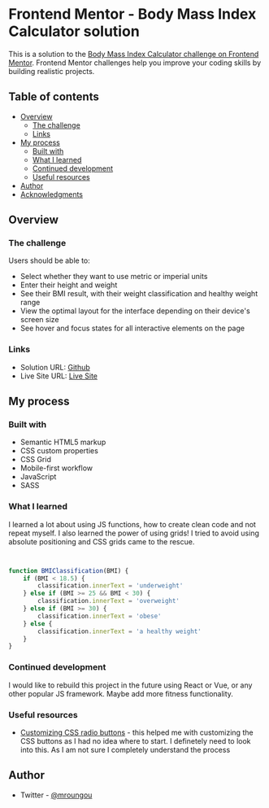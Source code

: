 # Frontend Mentor - Body Mass Index Calculator solution

This is a solution to the [Body Mass Index Calculator challenge on Frontend Mentor](https://www.frontendmentor.io/challenges/body-mass-index-calculator-brrBkfSz1T). Frontend Mentor challenges help you improve your coding skills by building realistic projects. 

## Table of contents

- [Overview](#overview)
  - [The challenge](#the-challenge)
  - [Links](#links)
- [My process](#my-process)
  - [Built with](#built-with)
  - [What I learned](#what-i-learned)
  - [Continued development](#continued-development)
  - [Useful resources](#useful-resources)
- [Author](#author)
- [Acknowledgments](#acknowledgments)

## Overview

### The challenge

Users should be able to:

- Select whether they want to use metric or imperial units
- Enter their height and weight
- See their BMI result, with their weight classification and healthy weight range
- View the optimal layout for the interface depending on their device's screen size
- See hover and focus states for all interactive elements on the page


### Links

- Solution URL: [Github](https://github.com/mroungou/bmi-calculator)
- Live Site URL: [Live Site](https://mroungou.github.io/bmi-calculator/)

## My process

### Built with

- Semantic HTML5 markup
- CSS custom properties
- CSS Grid
- Mobile-first workflow
- JavaScript
- SASS

### What I learned

I learned a lot about using JS functions, how to create clean code and not repeat myself. I also learned the power of using grids! I tried to avoid using absolute positioning and CSS grids came to the rescue.

```
```
```
```
```js
function BMIClassification(BMI) {
    if (BMI < 18.5) {
        classification.innerText = 'underweight'
    } else if (BMI >= 25 && BMI < 30) {
        classification.innerText = 'overweight'
    } else if (BMI >= 30) {
        classification.innerText = 'obese'
    } else {
        classification.innerText = 'a healthy weight'
    }
}
```

### Continued development

I would like to rebuild this project in the future using React or Vue, or any other popular JS framework. Maybe add more fitness functionality.


### Useful resources

- [Customizing CSS radio buttons](https://moderncss.dev/pure-css-custom-styled-radio-buttons/) - this helped me with customizing the CSS buttons as I had no idea where to start. I definetely need to look into this. As I am not sure I completely understand the process


## Author

- Twitter - [@mroungou](https://www.twitter.com/mroungou)
